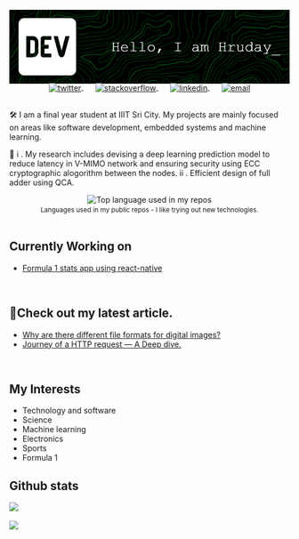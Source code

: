 
<p align="center">
  <a href="https://hrudaygurijala.netlify.app">
    <img  src="https://raw.githubusercontent.com/HrudayGurijala/HrudayGurijala/main/github-header-image.png" alt="logo" />
  </a>
</p>

<p align="center" style="margin: -20px 0 30px">
   <a href="https://x.com/hrudaygg" target="_blank" style='margin-right:10px'>
    <img align="center" src="https://cdn.jsdelivr.net/npm/simple-icons@3.0.1/icons/twitter.svg" alt="twitter" height="22px" width="22px" />
  </a>
  &nbsp;&nbsp;
  <a href="https://medium.com/@gurijalahruday" target="_blank" style='margin-right:10px'>
    <img align="center" src="https://cdn.jsdelivr.net/npm/simple-icons@3.0.1/icons/medium.svg" alt="stackoverflow" height="22px" width="22px" />
  </a>
  &nbsp;&nbsp;
  <a href="https://www.linkedin.com/in/hruday-gurijala-61b472248/" target="_blank" style='margin-right:10px'>
    <img align="center" src="https://cdn.jsdelivr.net/npm/simple-icons@3.0.1/icons/linkedin.svg" alt="linkedin" height="22px" width="22px" />
  </a>
  &nbsp;&nbsp;
  <a href="mailto:gurijalahruday@gmail.com" target="_blank">
    <img align="center" src="https://cdn.jsdelivr.net/npm/simple-icons@3.0.1/icons/protonmail.svg" alt="email" height="22px" width="22px" />
  </a>
</p>

🛠️ I am a final year student at IIIT Sri City. My projects are mainly focused on areas like software development, embedded systems and machine learning.

🔎 i . My research includes devising a deep learning prediction model to reduce latency in V-MIMO network and ensuring security using ECC cryptographic alogorithm between the nodes.
   ii . Efficient design of full adder using QCA.

<div align="center">
  <img width="" src="https://github-readme-stats.vercel.app/api/top-langs/?username=HrudayGurijala&layout=compact&hide_title=1&card_width=300&hide=html" alt="Top language used in my repos" />
  <br />
  <small>Languages used in my public repos - I like trying out new technologies.</small>
  <br />
  <br />
</div>

## Currently Working on
- [Formula 1 stats app using react-native](https://github.com/HrudayGurijala/formula1-stats-app)

<br />

## 📖Check out my latest article.
 
* [Why are there different file formats for digital images?](https://medium.com/@gurijalahruday/why-there-are-different-file-formats-for-digital-images-8841e9852ce0) 
* [Journey of a HTTP request — A Deep dive.](https://medium.com/@gurijalahruday/journey-of-a-http-request-a-deep-dive-98d7841abb5e) 

<br />

## My Interests

* Technology and software
* Science 
* Machine learning 
* Electronics 
* Sports
* Formula 1

## Github stats
<div ><img src="https://github-readme-stats-sigma-five.vercel.app/api?username=HrudayGurijala&show_icons=true&show_icons=true&theme=vue&locale=en&count_private=true&include_all_commits=true"  /></div>  
<p></p>
<div ><img src="https://komarev.com/ghpvc/?username=HrudayGurijala&color=brightgreen&abbreviated=true&style=for-the-badge"  /></div> 
